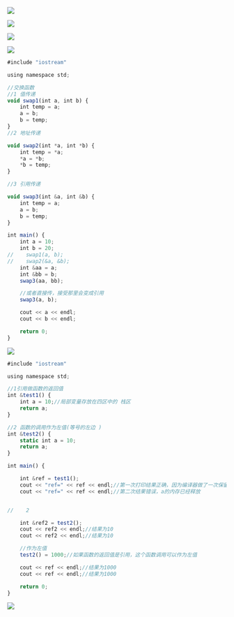 

![](https://gitee.com/hxc8/images3/raw/master/img/202407172228694.jpg)



![](https://gitee.com/hxc8/images3/raw/master/img/202407172228123.jpg)



![](https://gitee.com/hxc8/images3/raw/master/img/202407172228806.jpg)



![](https://gitee.com/hxc8/images3/raw/master/img/202407172228486.jpg)

```javascript
#include "iostream"

using namespace std;

//交换函数
//1 值传递
void swap1(int a, int b) {
    int temp = a;
    a = b;
    b = temp;
}
//2 地址传递

void swap2(int *a, int *b) {
    int temp = *a;
    *a = *b;
    *b = temp;
}

//3 引用传递

void swap3(int &a, int &b) {
    int temp = a;
    a = b;
    b = temp;
}

int main() {
    int a = 10;
    int b = 20;
//    swap1(a, b);
//    swap2(&a, &b);
    int &aa = a;
    int &bb = b;
    swap3(aa, bb);

    //或者直接传，接受那里会变成引用
    swap3(a, b);

    cout << a << endl;
    cout << b << endl;

    return 0;
}
```



![](https://gitee.com/hxc8/images3/raw/master/img/202407172228060.jpg)



```javascript
#include "iostream"

using namespace std;

//1引用做函数的返回值
int &test1() {
    int a = 10;//局部变量存放在四区中的 栈区
    return a;
}

//2 函数的调用作为左值(等号的左边 )
int &test2() {
    static int a = 10;
    return a;
}

int main() {

    int &ref = test1();
    cout << "ref=" << ref << endl;//第一次打印结果正确，因为编译器做了一次保留
    cout << "ref=" << ref << endl;//第二次结果错误，a的内存已经释放


//    2

    int &ref2 = test2();
    cout << ref2 << endl;//结果为10
    cout << ref2 << endl;//结果为10

    //作为左值
    test2() = 1000;//如果函数的返回值是引用，这个函数调用可以作为左值

    cout << ref << endl;//结果为1000
    cout << ref << endl;//结果为1000

    return 0;
}
```



![](https://gitee.com/hxc8/images3/raw/master/img/202407172228552.jpg)

